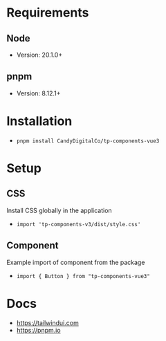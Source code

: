 # Requirements
## Node
- Version: 20.1.0+

## pnpm
- Version: 8.12.1+

# Installation
- `pnpm install CandyDigitalCo/tp-components-vue3`

# Setup
## CSS
Install CSS globally in the application
- `import 'tp-components-v3/dist/style.css'`

## Component
Example import of component from the package
- `import { Button } from "tp-components-vue3"`

# Docs
-  <a href="https://tailwindui.com" target="_blank">https://tailwindui.com</a>
-  <a href="https://pnpm.io" target="_blank">https://pnpm.io</a>